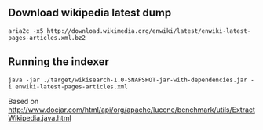 Download wikipedia latest dump
-------------
  ```
  aria2c -x5 http://download.wikimedia.org/enwiki/latest/enwiki-latest-pages-articles.xml.bz2
  ```
  

Running the indexer
------------

  ```
  java -jar ./target/wikisearch-1.0-SNAPSHOT-jar-with-dependencies.jar -i enwiki-latest-pages-articles.xml
  ```

Based on http://www.docjar.com/html/api/org/apache/lucene/benchmark/utils/ExtractWikipedia.java.html
